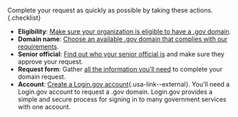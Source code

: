 Complete your request as quickly as possible by taking these actions.{.checklist}

- **Eligibility**: [Make sure your organization is eligible to have a .gov domain](../../domains/eligibility/).
- **Domain name**: [Choose an available .gov domain that complies with our requirements](../../domains/choosing/).
- **Senior official**: [Find out who your senior official is](../../domains/eligibility/#you-must-have-approval-from-an-senior-official-within-your-organization) and make sure they approve your request.
- **Request form**: Gather [all the information you’ll need](../../domains/before/#information-you-will-need-to-complete-the-domain-request) to complete your domain request.
- **Account**: [Create a Login.gov account](https://login.gov/help/get-started/create-your-account/){.usa-link--external}. You’ll need a Login.gov account to request a .gov domain. Login.gov provides a simple and secure process for signing in to many government services with one account.
